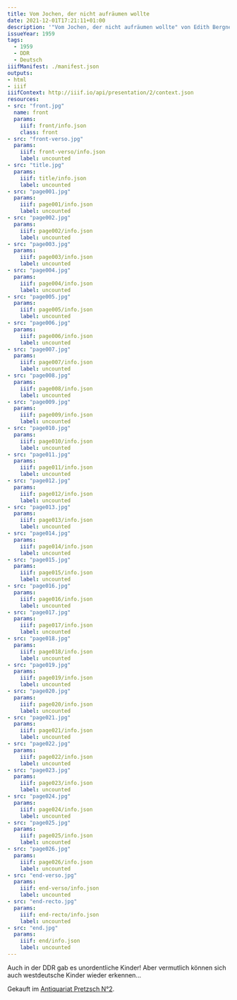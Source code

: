 ```yaml
---
title: Vom Jochen, der nicht aufräumen wollte
date: 2021-12-01T17:21:11+01:00
description: '"Vom Jochen, der nicht aufräumen wollte" von Edith Bergner, illustriert von Ingeborg Meyer-Rey, 3. Auflage, erschienen 1959 im Kinderbuchverlag, Berlin. <a class="worldcat" href="http://www.worldcat.org/oclc/254943864">&nbsp;</a>'
issueYear: 1959
tags:
  - 1959
  - DDR
  - Deutsch
iiifManifest: ./manifest.json
outputs:
- html
- iiif
iiifContext: http://iiif.io/api/presentation/2/context.json
resources:
- src: "front.jpg"
  name: front
  params:
    iiif: front/info.json
    class: front
- src: "front-verso.jpg"
  params:
    iiif: front-verso/info.json
    label: uncounted
- src: "title.jpg"
  params:
    iiif: title/info.json
    label: uncounted
- src: "page001.jpg"
  params:
    iiif: page001/info.json
    label: uncounted
- src: "page002.jpg"
  params:
    iiif: page002/info.json
    label: uncounted
- src: "page003.jpg"
  params:
    iiif: page003/info.json
    label: uncounted
- src: "page004.jpg"
  params:
    iiif: page004/info.json
    label: uncounted
- src: "page005.jpg"
  params:
    iiif: page005/info.json
    label: uncounted
- src: "page006.jpg"
  params:
    iiif: page006/info.json
    label: uncounted
- src: "page007.jpg"
  params:
    iiif: page007/info.json
    label: uncounted
- src: "page008.jpg"
  params:
    iiif: page008/info.json
    label: uncounted
- src: "page009.jpg"
  params:
    iiif: page009/info.json
    label: uncounted
- src: "page010.jpg"
  params:
    iiif: page010/info.json
    label: uncounted
- src: "page011.jpg"
  params:
    iiif: page011/info.json
    label: uncounted
- src: "page012.jpg"
  params:
    iiif: page012/info.json
    label: uncounted
- src: "page013.jpg"
  params:
    iiif: page013/info.json
    label: uncounted
- src: "page014.jpg"
  params:
    iiif: page014/info.json
    label: uncounted
- src: "page015.jpg"
  params:
    iiif: page015/info.json
    label: uncounted
- src: "page016.jpg"
  params:
    iiif: page016/info.json
    label: uncounted
- src: "page017.jpg"
  params:
    iiif: page017/info.json
    label: uncounted
- src: "page018.jpg"
  params:
    iiif: page018/info.json
    label: uncounted
- src: "page019.jpg"
  params:
    iiif: page019/info.json
    label: uncounted
- src: "page020.jpg"
  params:
    iiif: page020/info.json
    label: uncounted
- src: "page021.jpg"
  params:
    iiif: page021/info.json
    label: uncounted
- src: "page022.jpg"
  params:
    iiif: page022/info.json
    label: uncounted
- src: "page023.jpg"
  params:
    iiif: page023/info.json
    label: uncounted
- src: "page024.jpg"
  params:
    iiif: page024/info.json
    label: uncounted
- src: "page025.jpg"
  params:
    iiif: page025/info.json
    label: uncounted
- src: "page026.jpg"
  params:
    iiif: page026/info.json
    label: uncounted
- src: "end-verso.jpg"
  params:
    iiif: end-verso/info.json
    label: uncounted
- src: "end-recto.jpg"
  params:
    iiif: end-recto/info.json
    label: uncounted
- src: "end.jpg"
  params:
    iiif: end/info.json
    label: uncounted
---
```

Auch in der DDR gab es unordentliche Kinder!<!--more-->
Aber vermutlich können sich auch westdeutsche Kinder wieder erkennen...

<div class="source">Gekauft im <a href="https://antiquariat-pretzsch.de/">Antiquariat Pretzsch N°2</a>.</div>
